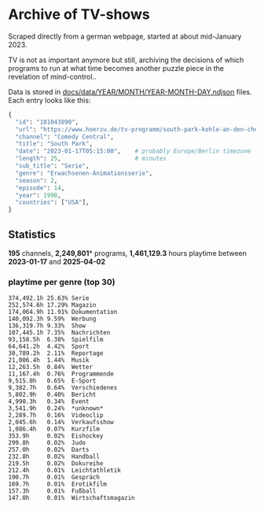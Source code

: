 # Archive of TV-shows

Scraped directly from a german webpage, started at about mid-January 2023.

TV is not as important anymore but still, archiving the decisions of which programs to run at what time
becomes another puzzle piece in the revelation of mind-control.. 

Data is stored in [docs/data/YEAR/MONTH/YEAR-MONTH-DAY.ndjson](docs/data/) files. 
Each entry looks like this:

```python
{
  "id": "181043890", 
  "url": "https://www.hoerzu.de/tv-programm/south-park-kohle-an-den-chefkoch/bid_181043890/", 
  "channel": "Comedy Central", 
  "title": "South Park", 
  "date": "2023-01-17T05:15:00",    # probably Europe/Berlin timezone 
  "length": 25,                     # minutes 
  "sub_title": "Serie", 
  "genre": "Erwachsenen-Animationsserie", 
  "season": 2, 
  "episode": 14, 
  "year": 1998, 
  "countries": ["USA"],
}
```

## Statistics

**195** channels, **2,249,801*** programs, **1,461,129.3** hours playtime between **2023-01-17** and **2025-04-02**


### playtime per genre (top 30)

    374,492.1h 25.63% Serie
    252,574.6h 17.29% Magazin
    174,064.9h 11.91% Dokumentation
    140,092.3h 9.59%  Werbung
    136,319.7h 9.33%  Show
    107,445.1h 7.35%  Nachrichten
    93,158.5h  6.38%  Spielfilm
    64,641.2h  4.42%  Sport
    30,789.2h  2.11%  Reportage
    21,006.4h  1.44%  Musik
    12,263.5h  0.84%  Wetter
    11,167.4h  0.76%  Programmende
    9,515.0h   0.65%  E-Sport
    9,382.7h   0.64%  Verschiedenes
    5,802.9h   0.40%  Bericht
    4,990.3h   0.34%  Event
    3,541.9h   0.24%  *unknown*
    2,289.7h   0.16%  Videoclip
    2,045.6h   0.14%  Verkaufsshow
    1,086.4h   0.07%  Kurzfilm
    353.9h     0.02%  Eishockey
    299.8h     0.02%  Judo
    257.0h     0.02%  Darts
    232.8h     0.02%  Handball
    219.5h     0.02%  Dokureihe
    212.4h     0.01%  Leichtathletik
    190.7h     0.01%  Gespräch
    169.7h     0.01%  Erotikfilm
    157.3h     0.01%  Fußball
    147.0h     0.01%  Wirtschaftsmagazin
